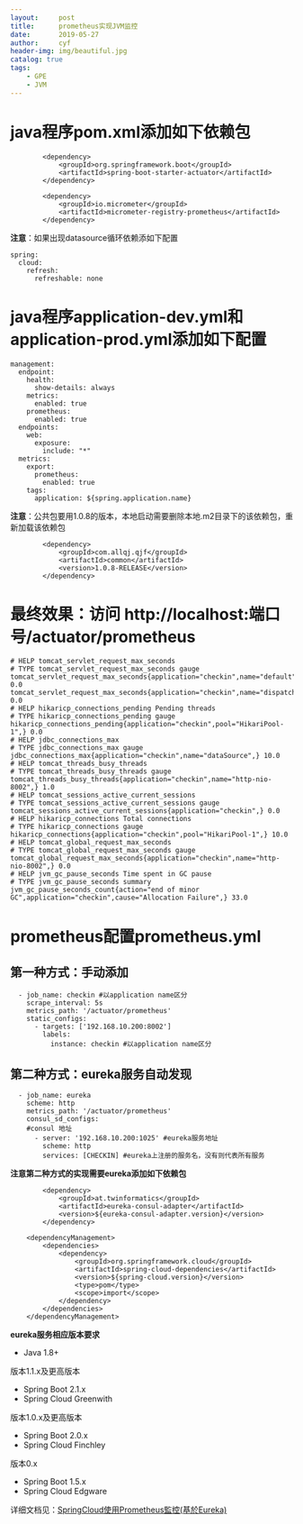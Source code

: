 ```yaml
---
layout:     post
title:      prometheus实现JVM监控
date:       2019-05-27
author:     cyf
header-img: img/beautiful.jpg
catalog: true
tags:
    - GPE
    - JVM
---
```

# java程序pom.xml添加如下依赖包
```
        <dependency>
            <groupId>org.springframework.boot</groupId>
            <artifactId>spring-boot-starter-actuator</artifactId>
        </dependency>

        <dependency>
            <groupId>io.micrometer</groupId>
            <artifactId>micrometer-registry-prometheus</artifactId>
        </dependency>
```
**注意**：如果出现datasource循环依赖添如下配置
```
spring:
  cloud:
    refresh:
      refreshable: none
```
# java程序application-dev.yml和application-prod.yml添加如下配置
```
management:
  endpoint:
    health:
      show-details: always
    metrics:
      enabled: true
    prometheus:
      enabled: true
  endpoints:
    web:
      exposure:
        include: "*"
  metrics:
    export:
      prometheus:
        enabled: true
    tags:
      application: ${spring.application.name}
```
**注意**：公共包要用1.0.8的版本，本地启动需要删除本地.m2目录下的该依赖包，重新加载该依赖包
```
        <dependency>
            <groupId>com.allqj.qjf</groupId>
            <artifactId>common</artifactId>
            <version>1.0.8-RELEASE</version>
        </dependency>
```
# 最终效果：访问 http://localhost:端口号/actuator/prometheus
```
# HELP tomcat_servlet_request_max_seconds  
# TYPE tomcat_servlet_request_max_seconds gauge
tomcat_servlet_request_max_seconds{application="checkin",name="default",} 0.0
tomcat_servlet_request_max_seconds{application="checkin",name="dispatcherServlet",} 0.0
# HELP hikaricp_connections_pending Pending threads
# TYPE hikaricp_connections_pending gauge
hikaricp_connections_pending{application="checkin",pool="HikariPool-1",} 0.0
# HELP jdbc_connections_max  
# TYPE jdbc_connections_max gauge
jdbc_connections_max{application="checkin",name="dataSource",} 10.0
# HELP tomcat_threads_busy_threads  
# TYPE tomcat_threads_busy_threads gauge
tomcat_threads_busy_threads{application="checkin",name="http-nio-8002",} 1.0
# HELP tomcat_sessions_active_current_sessions  
# TYPE tomcat_sessions_active_current_sessions gauge
tomcat_sessions_active_current_sessions{application="checkin",} 0.0
# HELP hikaricp_connections Total connections
# TYPE hikaricp_connections gauge
hikaricp_connections{application="checkin",pool="HikariPool-1",} 10.0
# HELP tomcat_global_request_max_seconds  
# TYPE tomcat_global_request_max_seconds gauge
tomcat_global_request_max_seconds{application="checkin",name="http-nio-8002",} 0.0
# HELP jvm_gc_pause_seconds Time spent in GC pause
# TYPE jvm_gc_pause_seconds summary
jvm_gc_pause_seconds_count{action="end of minor GC",application="checkin",cause="Allocation Failure",} 33.0
```
# prometheus配置prometheus.yml
## 第一种方式：手动添加
```
  - job_name: checkin #以application name区分
    scrape_interval: 5s
    metrics_path: '/actuator/prometheus'
    static_configs:
      - targets: ['192.168.10.200:8002']
        labels:
          instance: checkin #以application name区分
```
## 第二种方式：eureka服务自动发现
```
  - job_name: eureka
    scheme: http
    metrics_path: '/actuator/prometheus'
    consul_sd_configs:
    #consul 地址
      - server: '192.168.10.200:1025' #eureka服务地址
        scheme: http 
        services: [CHECKIN] #eureka上注册的服务名，没有则代表所有服务
```
**注意第二种方式的实现需要eureka添加如下依赖包**
```
        <dependency>
            <groupId>at.twinformatics</groupId>
            <artifactId>eureka-consul-adapter</artifactId>
            <version>${eureka-consul-adapter.version}</version>
        </dependency>
        
    <dependencyManagement>
        <dependencies>
            <dependency>
                <groupId>org.springframework.cloud</groupId>
                <artifactId>spring-cloud-dependencies</artifactId>
                <version>${spring-cloud.version}</version>
                <type>pom</type>
                <scope>import</scope>
            </dependency>
        </dependencies>
    </dependencyManagement>
```
**eureka服务相应版本要求**
- Java 1.8+

版本1.1.x及更高版本
- Spring Boot 2.1.x
- Spring Cloud Greenwith

版本1.0.x及更高版本
- Spring Boot 2.0.x
- Spring Cloud Finchley

版本0.x
- Spring Boot 1.5.x
- Spring Cloud Edgware

详细文档见：[SpringCloud使用Prometheus監控(基於Eureka)](https://www.jishuwen.com/d/2M4h/zh-tw)
